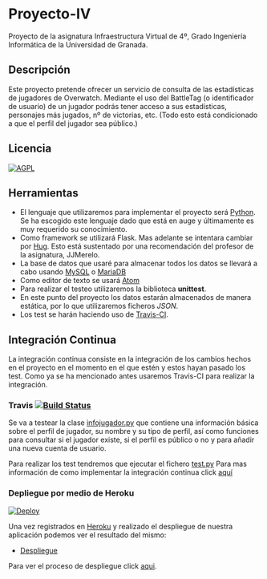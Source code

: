 # Proyecto-IV
Proyecto de la asignatura Infraestructura Virtual de 4º, Grado Ingeniería Informática de la Universidad de Granada.

## Descripción
Este proyecto pretende ofrecer un servicio de consulta de las estadísticas de jugadores de Overwatch.
Mediante el uso del BattleTag (o identificador de usuario) de un jugador podrás tener acceso a sus estadísticas, personajes más jugados, nº de victorias, etc. (Todo esto está condicionado a que el perfil del jugador sea público.)

## Licencia
[![AGPL](https://camo.githubusercontent.com/cb1d26ec555a33e9f09fe279b5edc49996a3bb3b/68747470733a2f2f696d672e736869656c64732e696f2f62616467652f4c6963656e73652d4147504c25323076332d626c75652e737667)](https://www.gnu.org/licenses/agpl.html)

## Herramientas
* El lenguaje que utilizaremos para implementar el proyecto será [Python](https://www.python.org/). Se ha escogido este lenguaje dado que está en auge y últimamente es muy requerido su conocimiento.
* Como framework se utilizará Flask. Mas adelante se intentara cambiar por [Hug](http://www.hug.rest). Esto está sustentado por una recomendación del profesor de la asignatura, JJMerelo.
* La base de datos que usaré para almacenar todos los datos se llevará a cabo usando [MySQL](https://www.mysql.com/) o [MariaDB](https://mariadb.org/)
* Como editor de texto se usará [Atom](https://atom.io/)
* Para realizar el testeo utilizaremos la biblioteca **unittest**.
* En este punto del proyecto los datos estarán almacenados de manera estática, por lo que utilizaremos ficheros *JSON*.
* Los test se harán haciendo uso de [Travis-CI](https://travis-ci.com/).

## Integración Continua
La integración continua consiste en la integración de los cambios hechos en el proyecto en el momento en el que estén y estos hayan pasado los test.
Como ya se ha mencionado antes usaremos Travis-CI para realizar la integración.

### Travis [![Build Status](https://travis-ci.org/JmZero/Proyecto-IV.svg?branch=master)](https://travis-ci.org/JmZero/Proyecto-IV)

Se va a testear la clase [infojugador.py](https://github.com/JmZero/Proyecto-IV/blob/master/src/infojugador.py) que contiene una información básica sobre el perfil de jugador, su nombre y su tipo de perfil, así como funciones para consultar si el jugador existe, si el perfil es público o no y para añadir una nueva cuenta de usuario.

Para realizar los test tendremos que ejecutar el fichero [test.py](https://github.com/JmZero/Proyecto-IV/blob/master/src/test.py)
Para mas información de como implementar la integración continua click [aquí](https://github.com/JmZero/Proyecto-IV/blob/master/doc/InteracionContinua.md)

### Depliegue por medio de Heroku

[![Deploy](https://www.herokucdn.com/deploy/button.png)](https://heroku.com/deploy)

Una vez registrados en [Heroku](https://www.heroku.com/) y realizado el despliegue de nuestra aplicación podemos ver el resultado del mismo:
- [Despliegue](https://owstatistics.herokuapp.com/)

Para ver el proceso de despliegue click [aqui](https://github.com/JmZero/Proyecto-IV/blob/master/doc/DespliegueHeroku.md).

